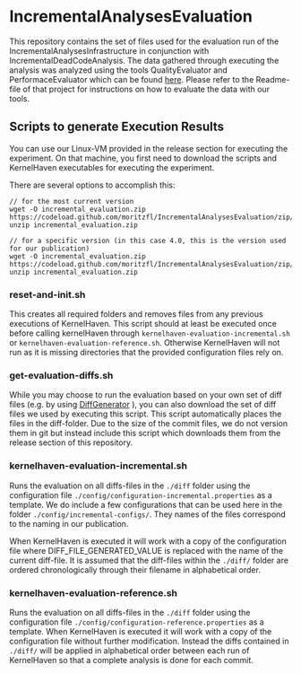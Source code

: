 # IncrementalAnalysesEvaluation

This repository contains the set of files used for the evaluation run of the IncrementalAnalysesInfrastructure in conjunction with IncrementalDeadCodeAnalysis. The data gathered through executing the analysis was analyzed using the tools QualityEvaluator and PerformaceEvaluator which can be found [here](https://github.com/moritzfl/IncrementalAnalysesHelpers). Please refer to the Readme-file of that project for instructions on how to evaluate the data with our tools.

## Scripts to generate Execution Results

You can use our Linux-VM provided in the release section for executing the experiment. On that machine, you first need to download the scripts and KernelHaven executables for executing the experiment.

There are several options to accomplish this:

```
// for the most current version
wget -O incremental_evaluation.zip https://codeload.github.com/moritzfl/IncrementalAnalysesEvaluation/zip/master
unzip incremental_evaluation.zip

// for a specific version (in this case 4.0, this is the version used for our publication)
wget -O incremental_evaluation.zip https://codeload.github.com/moritzfl/IncrementalAnalysesEvaluation/zip/4.0
unzip incremental_evaluation.zip
```


### reset-and-init.sh
This creates all required folders and removes files from any previous executions of KernelHaven. This script should at least be executed once before calling kernelHaven through ``kernelhaven-evaluation-incremental.sh`` or ``kernelhaven-evaluation-reference.sh``. Otherwise KernelHaven will not run as it is missing directories that the provided configuration files rely on.

### get-evaluation-diffs.sh

While you may choose to run the evaluation based on your own set of diff files (e.g. by using [DiffGenerator](https://github.com/moritzfl/IncrementalAnalysesHelpers) ), you can also download the set of diff files we used by executing this script. This script automatically places the files in the diff-folder. Due to the size of the commit files, we do not version them in git but instead include this script which downloads them from the release section of this repository.

### kernelhaven-evaluation-incremental.sh

Runs the evaluation on all diffs-files in the ``./diff`` folder using the configuration file ``./config/configuration-incremental.properties`` as a template. We do include a few configurations that can be used here in the folder `./config/incremental-configs/`. They names of the files correspond to the naming in our publication.

When KernelHaven is executed it will work with a copy of the configuration file where DIFF_FILE_GENERATED_VALUE is replaced with the name of the current diff-file. It is assumed that the diff-files within the ``./diff/`` folder are ordered chronologically through their filename in alphabetical order.

### kernelhaven-evaluation-reference.sh
Runs the evaluation on all diffs-files in the ``./diff`` folder using the configuration file ``./config/configuration-reference.properties`` as a template.
When KernelHaven is executed it will work with a copy of the configuration file without further modification. Instead the diffs contained in ``./diff/`` will be applied in alphabetical order between each run of KernelHaven so that a complete analysis is done for each commit.

